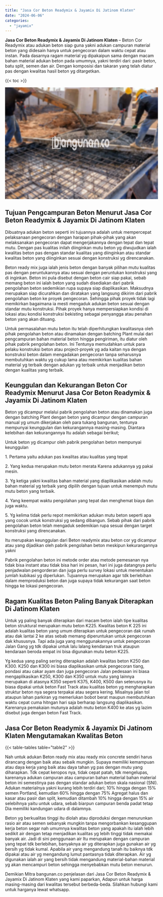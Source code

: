 ```yaml
---
title: "Jasa Cor Beton Readymix & Jayamix Di Jatinom Klaten"
date: "2024-06-06"
categories: 
  - "jayamix"
---
```


**Jasa Cor Beton Readymix & Jayamix Di Jatinom Klaten** – Beton Cor Readymix atau adukan beton siap guna yakni adukan campuran material beton yang didesain hanya untuk pengecoran dalam waktu cepat atau instan. Pada dasarnya ragam material yg dipakaipun sama dengan macam bahan material adukan beton pada umumnya, yakni terdiri dari: pasir beton, batu split, semen dan air. Dengan komposisi dan takaran yang telah diatur pas dengan kwalitas hasil beton yg ditargetkan.

{{< toc >}}

![Jasa Cor Beton Readymix & Jayamix Di Jatinom Klaten](/images/jasa-cor-readymix-09.png)

## Tujuan Pengcampuran Beton Menurut Jasa Cor Beton Readymix & Jayamix Di Jatinom Klaten

Dibuatnya adukan beton seperti ini tujuannya adalah untuk mempercepat pelaksanaan pengecoran dengan harapan pihak-pihak yang akan melaksanakan pengecoran dapat mengerjakannya dengan tepat dan tepat mutu. Dengan pas kualitas inilah diinginkan mutu beton yg diwujudkan ialah kwalitas beton pas dengan standar kualitas yang diinginkan atau standar kwalitas beton yang diinginkan sesuai dengan konstruksi yg direncanakan.

Beton ready mix juga ialah jenis beton dengan banyak pilihan mutu kualitas pas dengan peruntukannya atau sesuai dengan peruntukan konstruksi yang di inginkan. Beton ini pula disebut dengan beton cair siap pakai, sebab memang beton ini ialah beton yang sudah disediakan dari pabrik pengolahan beton sedemikian rupa supaya siap diaplikasikan. Maksudnya merupakan siap dicurahkan dan diratakan yang langsung dikirim dari pabrik pengolahan beton ke proyek pengecoran. Sehingga pihak proyek tidak lagi memikirkan bagaimana ia mesti mengaduk adukan beton sesuai dengan standar mutu konstruksi. Pihak proyek hanya mempersiapkan kondisi di lokasi atau kondisi konstruksi bekisting sebagai penyangga atau penahan beton yang akan dituang.

Untuk permasalahan mutu beton itu telah diperhitungkan kwalitasnya oleh pihak pengolahan beton atau dinamakan dengan batching Plant mulai dari pengcampuran bahan material beton hingga pengiriman, itu diatur oleh pihak pabrik pengolahan beton. Ini Tentunya memudahkan untuk para pelaku konstruksi beton atau project-proyek yg ada kaitan nya dengan konstruksi beton dalam mengadakan pengecoran tanpa seharusnya membutuhkan waktu yg cukup lama atau memikirkan kualitas bahan material yg terbaik dengan adukan yg terbaik untuk menjadikan beton dengan kualitas yang terbaik.

## Keunggulan dan Kekurangan Beton Cor Readymix Menurut Jasa Cor Beton Readymix & Jayamix Di Jatinom Klaten

Beton yg dicampur melalui pabrik pengolahan beton atau dinamakan juga dengan batching Plant dengan beton yang dicampur dengan campuran manual yg umum dikerjakan oleh para tukang bangunan, tentunya mempunyai keunggulan dan kekurangannya masing-masing. Diantara kelebihan dan kekurangannya Itu adalah sebagai berikut;

Untuk beton yg dicampur oleh pabrik pengolahan beton mempunyai keunggulan

1\. Pertama yaitu adukan pas kwalitas atau kualitas yang tepat

2\. Yang kedua merupakan mutu beton merata Karena adukannya yg pakai mesin.

3\. Yg ketiga yakni kwalitas bahan material yang diaplikasikan adalah mutu bahan material yg terbaik yang dipilih dengan tujuan untuk menempuh mutu mutu beton yang terbaik.

4\. Yang keempat waktu pengolahan yang tepat dan menghemat biaya dan juga waktu.

5\. Yg kelima tidak perlu repot memikirkan adukan mutu beton seperti apa yang cocok untuk konstruksi yg sedang dibangun. Sebab pihak dari pabrik pengolahan beton telah mengaduk sedemikian rupa sesuai dengan target konstruksi yang direncanakan.

Itu merupakan keunggulan dari Beton readymix atau beton cor yg dicampur atau yang dijadikan oleh pabrik pengolahan beton meskipun kekurangannya yakni

Pabrik pengolahan beton ini metode order atau metode pemesanan nya tidak bisa instant atau tidak bisa hari ini pesan, hari ini juga datangnya perlu penjadwalan pengorderan dan juga perlu survey lokasi untuk menentukan jumlah kubikasi yg diperlukan. Tujuannya merupakan agar tdk berlebihan dalam memproduksi beton dan juga supaya tidak kekurangan saat beton hingga ke lokasi pengecoran.

## Ragam Kualitas Beton Paling Banyak Diterapkan Di Jatinom Klaten

Untuk yg paling banyak diterapkan dari macam beton ialah tipe kualitas beton struktural merupakan mutu beton K225. Kwalitas beton K 225 ini adalah kualitas beton yang umum diterapkan untuk pengecoran dak rumah atau dak lantai 2 ke atas sebab memang diperuntukan untuk pengecoran dak khususnya. Tapi ada juga yang menggunakannya untuk pengecoran Jalan Gang yg tdk dipakai untuk lalu lalang kendaraan truk ataupun kendaraan beroda empat ini bisa digunakan mutu beton K225.

Yg kedua yang paling sering diterapkan adalah kwalitas beton K250 dan K300. K250 dan K300 ini biasa diaplikasikan untuk pengecoran tiang, pondasi atau cakar ayam dan juga pengecoran Jalan pedesaan ini biasa mengaplikasikan K250, K300 dan K350 untuk mutu yang lainnya merupakan di atasnya K350 seperti K375, K400, K500 dan seterusnya itu biasa dipakai untuk beton Fast Track atau kualitas beton yg mengharapkan struktur beton nya segera terpakai atau segera kering. Misalnya jalan tol ataupun lahan parkiran yg memerlukan bobot berat maupun membutuhkan waktu cepat cuma hitngan hari saja berharap langsung diaplikasikan. Karenanya pemakaian mutunya adalah mutu beton K400 ke atas yg lazim disebut juga dengan beton Fast Track.

## Jasa Cor Beton Readymix & Jayamix Di Jatinom Klaten Mengutamakan Kwalitas Beton

{{< table-tables table="table2" >}}

Nah untuk adukan Beton ready mix atau ready mix concrete sendiri harus dirancang dengan baik atau sebaik mungkin. Supaya memiliki kemampuan atau daya kerja yang baik atau daya tahan yg pas dengan mutu yang diharapkan. Tdk cepat keropos nya, tidak cepat patah, tdk mengelupas, karenanya adukan campuran atau campuran bahan material bahan material beton ini semestinya pas dengan standar adukan beton skala nasional (SNI). Adukan materialnya yakni kurang lebih terdiri dari; 10% hingga dengan 15% semen Portland, kemudian 60% hingga dengan 75% Agregat halus dan kasar atau pasir dan split, kemudian ditambah 10% hingga dengan 15% air selebihnya yaitu untuk udara, sebab biarpun campuran benda padat tetap Dia memiliki kandungan udara di dalamnya.

Beton yg berkualitas tinggi itu diolah atau diproduksi dengan menurunkan rasio air atau semen sebanyak mungkin tanpa mengorbankan kesanggupan kerja beton segar nah umumnya kwalitas beton yang apakah itu ialah lebih sedikit air dengan tetap menjadikan kualitas yg lebih tinggi tidak memakai banyak air. Jadi di sini penggunaan air Itu merupakan dengan campuran yang tepat tdk berlebihan, banyaknya air yg diterapkan juga gunakan air yg bersih yg tidak kumal. Apabila air yang mengandung tanah itu baiknya tdk dipakai atau air yg mengandung lumut pantasnya tidak diterapkan. Air yg digunakan ialah air yang bersih tidak mengandung material-bahan material yg akan mencampuri beton sehingga menyebabkan mutu beton menurun.

Demikian Mitra bangunan.co penjelasan dari Jasa Cor Beton Readymix & Jayamix Di Jatinom Klaten yang kami paparkan, Adapun untuk harga masing-masing dari kwalitas tersebut berbeda-beda. Silahkan hubungi kami untuk harganya lewat whatsapp.

